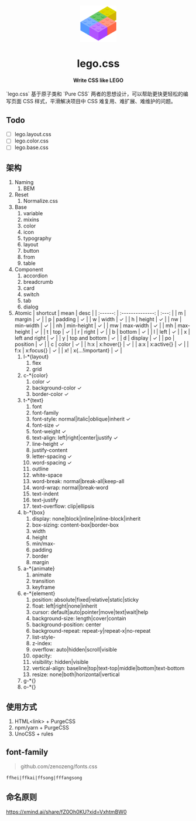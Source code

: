 <p align="center">
    <img src="/public/lego.png" width="100px">
</p>
<h1 align="center">lego.css</h1>
<h4 align="center">Write CSS like LEGO</h4>
<p>`lego.css` 基于原子类和 `Pure CSS` 两者的思想设计，可以帮助更快更轻松的编写页面 CSS 样式，平滑解决项目中 CSS 难复用、难扩展、难维护的问题。</p>

## Todo
- [ ] lego.layout.css
- [ ] lego.color.css
- [ ] lego.base.css

## 架构

1. Naming
    1. BEM
2. Reset
    1. Normalize.css
3. Base
    1. variable
    2. mixins
    3. color
    4. icon
    5. typography
    6. layout
    7. button
    8. from
    9. table
4. Component
    1. accordion
    2. breadcrumb
    3. card
    4. switch
    5. tab
    6. dialog
5. Atomic
   | shortcut |       mean       | desc  |
   | :------: | :--------------: | :---: |
   |    m     |      margin      |   ✓   |
   |    p     |     padding      |   ✓   |
   |    w     |      width       |   ✓   |
   |    h     |      height      |   ✓   |
   |    nw    |    min-width     |   ✓   |
   |    nh    |    min-height    |   ✓   |
   |    mw    |    max-width     |   ✓   |
   |    mh    |    max-height    |   ✓   |
   |    t     |       top        |   ✓   |
   |    r     |      right       |   ✓   |
   |    b     |      bottom      |   ✓   |
   |    l     |       left       |   ✓   |
   |    x     |  left and right  |   ✓   |
   |    y     |  top and bottom  |   ✓   |
   |    d     |     display      |   ✓   |
   |    po    |     position     |   ✓   |
   |    c     |      color       |   ✓   |
   |   h:x    |    x:hover{}     |   ✓   |
   |   a:x    |    x:active{}    |   ✓   |
   |   f:x    |    x:focus{}     |   ✓   |
   |    x!    | x{...!important} |   ✓   |
    1. l-*{layout}
       1. flex
       2. grid
    2. c-*{color}
       1. color ✓
       2. background-color ✓
       3. border-color ✓
    3. t-*{text}
        1. font
        2. font-family
        3. font-style: normal|italic|oblique|inherit ✓
        4. font-size ✓
        5. font-weight ✓
        6. text-align: left|right|center|justify ✓
        7. line-height ✓
        8. justify-content
        9. letter-spacing ✓
        10. word-spacing  ✓
        11. outline
        12. white-space
        13. word-break: normal|break-all|keep-all
        14. word-wrap: normal|break-word
        15. text-indent
        16. text-justify
        17. text-overflow: clip|ellipsis
    4. b-*{box}
        1. display: none|block|inline|inline-block|inherit
        2. box-sizing: content-box|border-box
        3. width
        4. height
        5. min/max-
        6. padding
        7. border
        8. margin
    5. a-*{animate}
        1. animate
        2. transition
        3. keyframe
    6. e-*{element}
        1. position: absolute|fixed|relative|static|sticky
        2. float: left|right|none|inherit
        3. cursor: default|auto|pointer|move|text|wait|help
        4. background-size: length|cover|contain
        5. background-position: center
        6. background-repeat: repeat-y|repeat-x|no-repeat
        7. list-style-
        8. z-index:
        9. overflow: auto|hidden|scroll|visible
        10. opacity:
        11. visibility: hidden|visible
        12. vertical-align: baseline|top|text-top|middle|bottom|text-bottom
        13. resize: none|both|horizontal|vertical
     7. g-*{}
     8. o-*{}

## 使用方式

1. HTML\<link\> + PurgeCSS 
2. npm/yarn + PurgeCSS
3. UnoCSS + rules

## font-family
> github.com/zenozeng/fonts.css
```
ffhei|ffkai|ffsong|fffangsong
```

## 命名原则
https://xmind.ai/share/fZ0Oh0KU?xid=VxhtmBW0